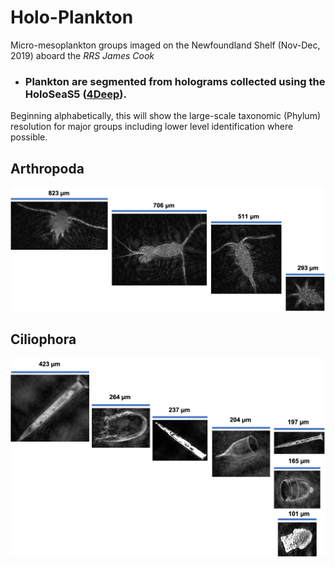 # Holo-Plankton
Micro-mesoplankton groups imaged on the Newfoundland Shelf (Nov-Dec, 2019) aboard the *RRS James Cook*
 
- ### Plankton are segmented from holograms collected using the HoloSeaS5 ([4Deep](http://4-deep.com/)).

Beginning alphabetically, this will show the large-scale taxonomic (Phylum) resolution for major groups including lower level identification where possible. 

## Arthropoda

![Arthropoda](https://github.com/LiamMacNeil/Holo-Plankton/blob/main/Images/Arthropods.png)

## Ciliophora

![Ciliophora](https://github.com/LiamMacNeil/Holo-Plankton/blob/main/Images/Ciliophora.png)
